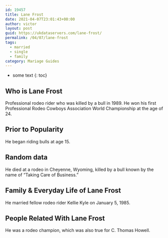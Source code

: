 ```yaml
---
id: 19457
title: Lane Frost
date: 2021-04-07T23:01:43+00:00
author: victor
layout: post
guid: https://ukdataservers.com/lane-frost/
permalink: /04/07/lane-frost  
tags:
  - married
  - single
  - family
category: Mariage Guides
---
```


* some text
{: toc}


## Who is Lane Frost



Professional rodeo rider who was killed by a bull in 1989. He won his first Professional Rodeo Cowboys Association World Championship at the age of 24.

                
                
                
## Prior to Popularity



He began riding bulls at age 15.

                
                
                
## Random data



He died at a rodeo in Cheyenne, Wyoming, killed by a bull known by the name of &#8220;Taking Care of Business.&#8221;

                
                
                
## Family & Everyday Life of Lane Frost



He married fellow rodeo rider Kellie Kyle on January 5, 1985.

                
                
                
## People Related With Lane Frost



He was a rodeo champion, which was also true for C. Thomas Howell.

                
              
            
          
          
          